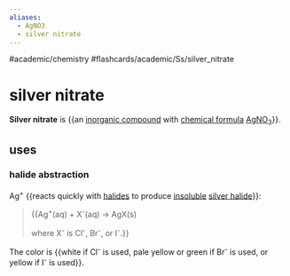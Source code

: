 ```yaml
---
aliases:
  - AgNO3
  - silver nitrate
---
```


#academic/chemistry #flashcards/academic/Ss/silver_nitrate

# silver nitrate

__Silver nitrate__ is {{an [inorganic compound](inorganic%20compound.md) with [chemical formula](chemical%20formula.md) [Ag](silver.md)[NO<sub>3</sub>](nitrate.md)}}. <!--SR:!2023-04-07,4,270-->

## uses

### halide abstraction

Ag<sup>+</sup> {{reacts quickly with [halides](halide.md) to produce [insoluble](solubility.md) [silver halide](silver%20halide.md)}}: <!--SR:!2023-04-07,4,270-->

> {{Ag<sup>+</sup>(aq) + X<sup>-</sup>(aq) → AgX(s)
> 
> where X<sup>-</sup> is Cl<sup>-</sup>, Br<sup>-</sup>, or I<sup>-</sup>.}}

The color is {{white if Cl<sup>-</sup> is used, pale yellow or green if Br<sup>-</sup> is used, or yellow if I<sup>-</sup> is used}}. <!--SR:!2023-04-13,7,250-->
